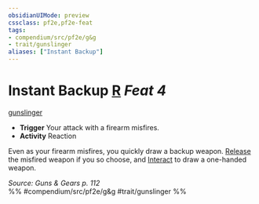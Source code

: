 ```yaml
---
obsidianUIMode: preview
cssclass: pf2e,pf2e-feat
tags:
- compendium/src/pf2e/g&g
- trait/gunslinger
aliases: ["Instant Backup"]
---
```

# Instant Backup  [R](../../rules/core-rulebook/chapter-9-playing-the-game.md#Actions "Reaction") *Feat 4*  
[gunslinger](../../rules/traits/gunslinger-g-g.md)  

- **Trigger** Your attack with a firearm misfires.
- **Activity** Reaction

Even as your firearm misfires, you quickly draw a backup weapon. [Release](../../rules/actions/release.md) the misfired weapon if you so choose, and [Interact](../../rules/actions/interact.md) to draw a one-handed weapon.

*Source: Guns & Gears p. 112*  
%% #compendium/src/pf2e/g&g #trait/gunslinger %%